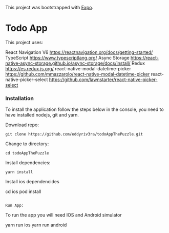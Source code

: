 This project was bootstrapped with [Expo](https://docs.expo.dev/).

# Todo App

This project uses:

React Navigation V6 https://reactnavigation.org/docs/getting-started/
TypeScript https://www.typescriptlang.org/
Async Storage https://react-native-async-storage.github.io/async-storage/docs/install/
Redux https://es.redux.js.org/
react-native-modal-datetime-picker https://github.com/mmazzarolo/react-native-modal-datetime-picker
react-native-picker-select https://github.com/lawnstarter/react-native-picker-select

### Installation

To install the application follow the steps below in the console, you need to have installed nodejs, git and yarn.

Download repo:

```
git clone https://github.com/eddyriv3ra/todoAppThePuzzle.git
```

Change to directory:

```
cd todoAppThePuzzle
```

Install dependencies:

```
yarn install

```

Install ios dependencides

cd ios
pod install

```

Run App:

```

To run the app you will need IOS and Android simulator

yarn run ios
yarn run android

```

```
